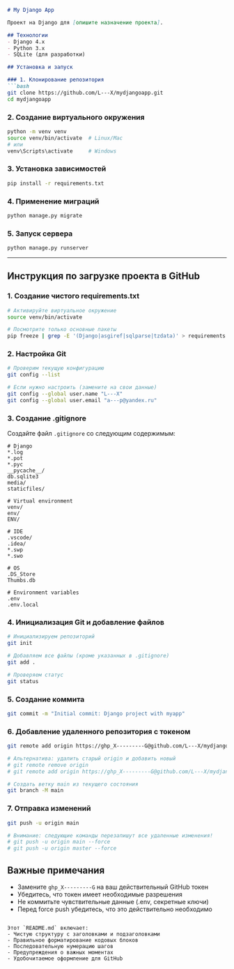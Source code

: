 ```markdown
# My Django App

Проект на Django для [опишите назначение проекта].

## Технологии
- Django 4.x
- Python 3.x
- SQLite (для разработки)

## Установка и запуск

### 1. Клонирование репозитория
```bash
git clone https://github.com/L---X/mydjangoapp.git
cd mydjangoapp
```

### 2. Создание виртуального окружения
```bash
python -m venv venv
source venv/bin/activate  # Linux/Mac
# или
venv\Scripts\activate     # Windows
```

### 3. Установка зависимостей
```bash
pip install -r requirements.txt
```

### 4. Применение миграций
```bash
python manage.py migrate
```

### 5. Запуск сервера
```bash
python manage.py runserver
```

---

## Инструкция по загрузке проекта в GitHub

### 1. Создание чистого requirements.txt
```bash
# Активируйте виртуальное окружение
source venv/bin/activate

# Посмотрите только основные пакеты
pip freeze | grep -E '(Django|asgiref|sqlparse|tzdata)' > requirements.txt
```

### 2. Настройка Git
```bash
# Проверим текущую конфигурацию
git config --list

# Если нужно настроить (замените на свои данные)
git config --global user.name "L---X"
git config --global user.email "a---p@yandex.ru"
```

### 3. Создание .gitignore
Создайте файл `.gitignore` со следующим содержимым:
```
# Django
*.log
*.pot
*.pyc
__pycache__/
db.sqlite3
media/
staticfiles/

# Virtual environment
venv/
env/
ENV/

# IDE
.vscode/
.idea/
*.swp
*.swo

# OS
.DS_Store
Thumbs.db

# Environment variables
.env
.env.local
```

### 4. Инициализация Git и добавление файлов
```bash
# Инициализируем репозиторий
git init

# Добавляем все файлы (кроме указанных в .gitignore)
git add .

# Проверяем статус
git status
```

### 5. Создание коммита
```bash
git commit -m "Initial commit: Django project with myapp"
```

### 6. Добавление удаленного репозитория с токеном
```bash
git remote add origin https://ghp_X---------G@github.com/L---X/mydjangoapp.git

# Альтернатива: удалить старый origin и добавить новый
# git remote remove origin
# git remote add origin https://ghp_X---------G@github.com/L---X/mydjangoapp.git

# Создать ветку main из текущего состояния
git branch -M main
```

### 7. Отправка изменений
```bash
git push -u origin main

# Внимание: следующие команды перезапишут все удаленные изменения!
# git push -u origin main --force
# git push -u origin master --force
```

## Важные примечания

- Замените `ghp_X---------G` на ваш действительный GitHub токен
- Убедитесь, что токен имеет необходимые разрешения
- Не коммитьте чувствительные данные (.env, секретные ключи)
- Перед force push убедитесь, что это действительно необходимо
```

Этот `README.md` включает:
- Чистую структуру с заголовками и подзаголовками
- Правильное форматирование кодовых блоков
- Последовательную нумерацию шагов
- Предупреждения о важных моментах
- Удобочитаемое оформление для GitHub

